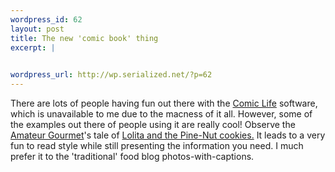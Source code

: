 ```yaml
--- 
wordpress_id: 62
layout: post
title: The new 'comic book' thing
excerpt: |
  

wordpress_url: http://wp.serialized.net/?p=62
---
```

<p>There are lots of people having fun out there with the <a href="http://plasq.com/downloads/">Comic Life</a> software, which is unavailable to me due to the macness of it all. However, some of the examples out there of people using it are really cool! Observe the <a href="http://www.amateurgourmet.com/">Amateur Gourmet</a>&#39;s tale of <a href="http://www.amateurgourmet.com/the_amateur_gourmet/2005/04/lolita_and_the_.html">Lolita and the Pine-Nut cookies.</a> It leads to a very fun to read style while still presenting the information you need. I much prefer it to the &#39;traditional&#39; food blog photos-with-captions.</p>
